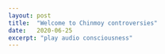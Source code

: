 ```yaml
---
layout: post
title:  "Welcome to Chinmoy controversies"
date:   2020-06-25
excerpt: "play audio consciousness"
---
```

